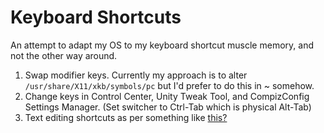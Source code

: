 # Keyboard Shortcuts
An attempt to adapt my OS to my keyboard shortcut muscle memory, and not the other way around.

1. Swap modifier keys. Currently my approach is to alter `/usr/share/X11/xkb/symbols/pc` but I'd prefer to do this in ~ somehow.
2. Change keys in Control Center, Unity Tweak Tool, and CompizConfig Settings Manager. (Set switcher to Ctrl-Tab which is physical Alt-Tab)
3. Text editing shortcuts as per something like [this?](http://www.linuxproblem.org/art_17.html)
